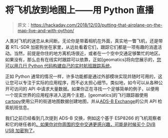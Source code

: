 # 将飞机放到地图上——用 Python 直播

> 原文：<https://hackaday.com/2018/12/03/putting-that-airplane-on-the-map-live-and-with-python/>

人类对飞机的迷恋从未间断。无论你是带着相机在外面，真实地一瞥飞机，还是带着 RTL-SDR 加密狗坐在家里，从远处看着它们，跟踪它们都是一项有趣的消遣活动。当然，前提是你住的地方离机场很近，或者在一个空中交通足够繁忙的地区。如果没有，那么总有在线实时跟踪可以依靠，正如[geomatics]将向您展示的，[您可以用几行 Python 代码构建自己的实时航班跟踪系统](https://www.geodose.com/2018/11/create-simple-live-flight-tracking-python.html)。

正如 Python 通常的情况一样，许多功能都是通过外部模块实现并随时可用的，这让您可以专注于实际的应用程序，而不必太担心细节。类似地，如今可以从各种公开可访问的 API 中请求大量数据。如果你正在寻找一个足够简单的例子，以便用一个现实世界的应用程序进入这两个主题，[geomatics]的飞行跟踪器使用[cartopy](https://scitools.org.uk/cartopy/)使用公开的街道地图数据创建地图，并从[ADS-B Exchange](https://www.adsbexchange.com/)的公共 API 检索航班信息。

我们之前已经看到几次提到 ADS-B 交换，例如这个基于 ESP8266 的飞机观察者和它的继任者的[。如果你对你周围的空中交通更感兴趣，](https://hackaday.com/2017/01/07/tracking-planes-with-an-esp8266/)[可能是时候买个 DVB USB 加密狗了](https://hackaday.com/2015/02/12/why-you-should-care-about-software-defined-radio/)。